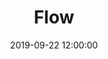---
layout: post
title: Flow
date:   2019-09-22 12:00:00
categories: office365
permalink: "/office365/Flow"
---